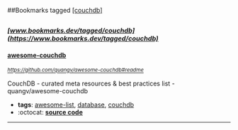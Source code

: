##Bookmarks tagged [[couchdb]](https://www.bookmarks.dev?q=[couchdb])

_<sup><sup>[www.bookmarks.dev/tagged/couchdb](https://www.bookmarks.dev/tagged/couchdb)</sup></sup>_
---
#### [awesome-couchdb](https://github.com/quangv/awesome-couchdb#readme)
_<sup>https://github.com/quangv/awesome-couchdb#readme</sup>_

CouchDB - curated meta resources & best practices list - quangv/awesome-couchdb
* **tags**: [awesome-list](../tagged/awesome-list.md), [database](../tagged/database.md), [couchdb](../tagged/couchdb.md)
* :octocat: **[source code](https://github.com/quangv/awesome-couchdb#readme)**
---
